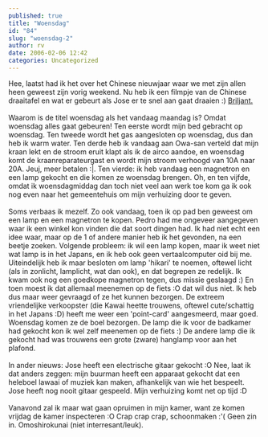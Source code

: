 ```yaml
---
published: true
title: "Woensdag"
id: "84"
slug: "woensdag-2"
author: rv
date: 2006-02-06 12:42
categories: Uncategorized
---
```

Hee, laatst had ik het over het Chinese nieuwjaar waar we met zijn allen heen geweest zijn vorig weekend. Nu heb ik een filmpje van de Chinese draaitafel en wat er gebeurt als Jose er te snel aan gaat draaien :) <a href="http://imgupload.jeffjuh.nl/rv/Haha.avi">Briljant.</a><br /><br />Waarom is de titel woensdag als het vandaag maandag is? Omdat woensdag alles gaat gebeuren! Ten eerste wordt mijn bed gebracht op woensdag. Ten tweede wordt het gas aangesloten op woensdag, dus dan heb ik warm water. Ten derde heb ik vandaag aan Owa-san verteld dat mijn kraan lekt en de stroom eruit klapt als ik de airco aandoe, en woensdag komt de kraanreparateurgast en wordt mijn stroom verhoogd van 10A naar 20A. Jeuj, meer betalen :|. Ten vierde: ik heb vandaag een magnetron en een lamp gekocht en die komen ze woensdag brengen. Oh, en ten vijfde, omdat ik woensdagmiddag dan toch niet veel aan werk toe kom ga ik ook nog even naar het gemeentehuis om mijn verhuizing door te geven.<br /><br />Soms verbaas ik mezelf. Zo ook vandaag, toen ik op pad ben geweest om een lamp en een magnetron te kopen. Pedro had me ongeveer aangegeven waar ik een winkel kon vinden die dat soort dingen had. Ik had niet echt een idee waar, maar op de 1 of andere manier heb ik het gevonden, na een beetje zoeken. Volgende probleem: ik wil een lamp kopen, maar ik weet niet wat lamp is in het Japans, en ik heb ook geen vertaalcomputer oid bij me. Uiteindelijk heb ik maar besloten om lamp 'hikari' te noemen, oftewel licht (als in zonlicht, lamplicht, wat dan ook), en dat begrepen ze redelijk. Ik kwam ook nog een goedkope magnetron tegen, dus missie geslaagd :) En toen moest ik dat allemaal meenemen op de fiets :O dat wil dus niet. Ik heb dus maar weer gevraagd of ze het kunnen bezorgen. De extreem vriendelijke verkoopster (die Kawai heette trouwens, oftewel cute/schattig in het Japans :D) heeft me weer een 'point-card' aangesmeerd, maar goed. Woensdag komen ze de boel bezorgen. De lamp die ik voor de badkamer had gekocht kon ik wel zelf meenemen op de fiets :) De andere lamp die ik gekocht had was trouwens een grote (zware) hanglamp voor aan het plafond.<br /><br />In ander nieuws: Jose heeft een electrische gitaar gekocht :O Nee, laat ik dat anders zeggen: mijn buurman heeft een apparaat gekocht dat een heleboel lawaai of muziek kan maken, afhankelijk van wie het bespeelt. Jose heeft nog nooit gitaar gespeeld. Mijn verhuizing komt net op tijd :D<br /><br />Vanavond zal ik maar wat gaan opruimen in mijn kamer, want ze komen vrijdag de kamer inspecteren :O Crap crap crap, schoonmaken :'( Geen zin in. Omoshirokunai (niet interresant/leuk).